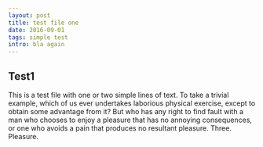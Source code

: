 ```yaml
---
layout: post
title: test file one
date: 2016-09-01
tags: simple test
intro: bla again
---
```


## Test1

This is a test file with one or two simple lines of text. To take a trivial example, which of us ever undertakes laborious physical exercise, except to obtain some advantage from it? But who has any right to find fault with a man who chooses to enjoy a pleasure that has no annoying consequences, or one who avoids a pain that produces no resultant pleasure. Three. Pleasure.
